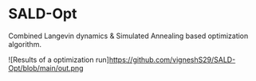 # SALD-Opt
Combined Langevin dynamics &amp; Simulated Annealing based optimization algorithm. 


![Results of a optimization run]https://github.com/vigneshS29/SALD-Opt/blob/main/out.png

